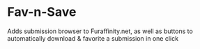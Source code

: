 # Fav-n-Save
Adds submission browser to Furaffinity.net, as well as buttons to automatically download &amp; favorite a submission in one click
